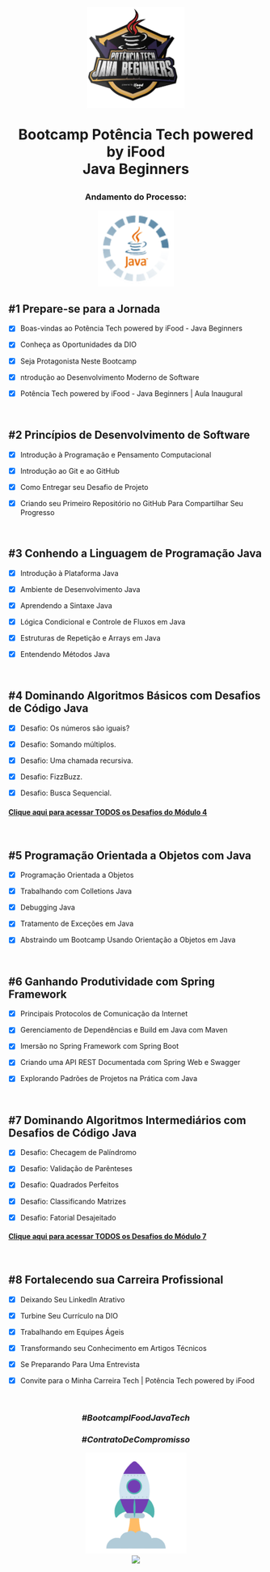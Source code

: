 <div align="center">


<h1><img height="200vh" src="Imagens/logo-bootcamp.webp">

Bootcamp Potência Tech powered by iFood <br/> Java Beginners</h1>

<h3> Andamento do Processo:</h3>

<img height="150vh" src="Imagens/java.gif">

</div>

## #1 Prepare-se para a Jornada

  - [x] Boas-vindas ao Potência Tech powered by iFood - Java Beginners

  - [x] Conheça as Oportunidades da DIO

  - [x] Seja Protagonista Neste Bootcamp

  - [x] ntrodução ao Desenvolvimento Moderno de Software

  - [x] Potência Tech powered by iFood - Java Beginners | Aula Inaugural

  <br/>

## #2 Princípios de Desenvolvimento de Software

  - [x] Introdução à Programação e Pensamento Computacional

  - [x] Introdução ao Git e ao GitHub

  - [x] Como Entregar seu Desafio de Projeto

  - [x] Criando seu Primeiro Repositório no GitHub Para Compartilhar Seu Progresso

  <br/>

## #3 Conhendo a Linguagem de Programação Java

  - [x] Introdução à Plataforma Java

  - [x] Ambiente de Desenvolvimento Java

  - [x]  Aprendendo a Sintaxe Java

  - [x] Lógica Condicional e Controle de Fluxos em Java
  
  - [x] Estruturas de Repetição e Arrays em Java
  
  - [x] Entendendo Métodos Java

 <br/>

## #4 Dominando Algoritmos Básicos com Desafios de Código Java

  - [x] Desafio: Os números são iguais?

  - [x] Desafio: Somando múltiplos.

  - [x]  Desafio: Uma chamada recursiva.

  - [x] Desafio: FizzBuzz.
  
  - [x] Desafio: Busca Sequencial.
  
  #### [Clique aqui para acessar TODOS os Desafios do Módulo 4]()

 <br/>

## #5 Programação Orientada a Objetos com Java

  - [x] Programação Orientada a Objetos

  - [x] Trabalhando com Colletions Java

  - [x]  Debugging Java

  - [x] Tratamento de Exceções em Java
  
  - [x] Abstraindo um Bootcamp Usando Orientação a Objetos em Java

 <br/>

## #6 Ganhando Produtividade com Spring Framework

  - [x] Principais Protocolos de Comunicação da Internet

  - [x] Gerenciamento de Dependências e Build em Java com Maven

  - [x]  Imersão no Spring Framework com Spring Boot

  - [x] Criando uma API REST Documentada com Spring Web e Swagger
  
  - [x] Explorando Padrões de Projetos na Prática com Java

 <br/>

## #7 Dominando Algoritmos Intermediários com Desafios de Código Java

  - [x] Desafio: Checagem de Palíndromo

  - [x] Desafio: Validação de Parênteses

  - [x]  Desafio: Quadrados Perfeitos

  - [x] Desafio: Classificando Matrizes
  
  - [x] Desafio: Fatorial Desajeitado

#### [Clique aqui para acessar TODOS os Desafios do Módulo 7]()

 <br/>

## #8 Fortalecendo sua Carreira Profissional

  - [x] Deixando Seu LinkedIn Atrativo

  - [x] Turbine Seu Currículo na DIO

  - [x] Trabalhando em Equipes Ágeis

  - [x] Transformando seu Conhecimento em Artigos Técnicos
  
  - [x] Se Preparando Para Uma Entrevista
  
  - [x] Convite para o Minha Carreira Tech | Potência Tech powered by iFood

 <br/>

<div align="center">

### _#BootcampIFoodJavaTech_

### _#ContratoDeCompromisso_

  <img height="200vh" src="Imagens/foguete.gif"><br><a href="https://www.linkedin.com/in/adrianolima-dev/" target="_blank"><img height="40vh" src="https://cdn-icons-png.flaticon.com/512/3536/3536505.png" target="_blank"></a>
</div>
